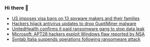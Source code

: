 ### Hi there 👋

<!--START_SECTION:feed-->
* [US imposes visa bans on 13 spyware makers and their families](https://www.bleepingcomputer.com/news/security/us-imposes-visa-bans-on-13-spyware-makers-and-their-families/)
* [Hackers hijack antivirus updates to drop GuptiMiner malware](https://www.bleepingcomputer.com/news/security/hackers-hijack-antivirus-updates-to-drop-guptiminer-malware/)
* [UnitedHealth confirms it paid ransomware gang to stop data leak](https://www.bleepingcomputer.com/news/security/unitedhealth-confirms-it-paid-ransomware-gang-to-stop-data-leak/)
* [Microsoft: APT28 hackers exploit Windows flaw reported by NSA](https://www.bleepingcomputer.com/news/security/microsoft-russian-apt28-hackers-exploit-windows-flaw-reported-by-nsa-using-gooseegg-tool/)
* [Synlab Italia suspends operations following ransomware attack](https://www.bleepingcomputer.com/news/security/synlab-italia-suspends-operations-following-ransomware-attack/)
<!--END_SECTION:feed-->

<!--
**frankenk/frankenk** is a ✨ _special_ ✨ repository because its `README.md` (this file) appears on your GitHub profile.

Here are some ideas to get you started:

- 🔭 I’m currently working on ...
- 🌱 I’m currently learning ...
- 👯 I’m looking to collaborate on ...
- 🤔 I’m looking for help with ...
- 💬 Ask me about ...
- 📫 How to reach me: ...
- 😄 Pronouns: ...
- ⚡ Fun fact: ...
-->



